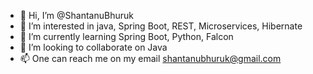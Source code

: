 - 👋 Hi, I’m @ShantanuBhuruk
- 👀 I’m interested in java, Spring Boot, REST, Microservices, Hibernate
- 🌱 I’m currently learning Spring Boot, Python, Falcon
- 💞️ I’m looking to collaborate on Java
- 📫 One can reach me on my email shantanubhuruk@gmail.com

<!---
ShantanuBhuruk/ShantanuBhuruk is a ✨ special ✨ repository because its `README.md` (this file) appears on your GitHub profile.
You can click the Preview link to take a look at your changes.
--->
